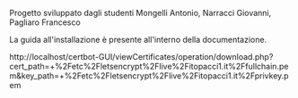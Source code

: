 Progetto sviluppato dagli studenti Mongelli Antonio, Narracci Giovanni, Pagliaro Francesco

La guida all'installazione è presente all'interno della documentazione.

http://localhost/certbot-GUI/viewCertificates/operation/download.php?cert_path=+%2Fetc%2Fletsencrypt%2Flive%2Fitopacci1.it%2Ffullchain.pem&key_path=+%2Fetc%2Fletsencrypt%2Flive%2Fitopacci1.it%2Fprivkey.pem

